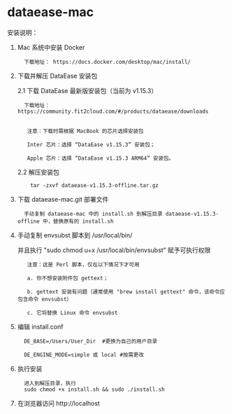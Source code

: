 # dataease-mac

安装说明：
1. Mac 系统中安装 Docker  
   
         下载地址： https://docs.docker.com/desktop/mac/install/  
   
2. 下载并解压 DataEase 安装包   
   
   2.1 下载 DataEase 最新版安装包（当前为 v1.15.3）
       
         下载地址： https://community.fit2cloud.com/#/products/dataease/downloads  
       
          
          注意：下载时需根据 MacBook 的芯片选择安装包
          
          Inter 芯片：选择 “DataEase v1.15.3” 安装包；
          
          Apple 芯片：选择 “DataEase v1.15.3 ARM64” 安装包。
          
   2.2 解压安装包
           
           tar -zxvf dataease-v1.15.3-offline.tar.gz
   
3. 下载 dataease-mac.git 部署文件 
   
      
         手动复制 dataease-mac 中的 install.sh 到解压目录 dataease-v1.15.3-offline 中，替换原有的 install.sh
         

4. 手动复制 envsubst 脚本到 /usr/local/bin/
   
   并且执行 "sudo chmod u+x /usr/local/bin/envsubst" 赋予可执行权限  
       
          注意：这是 Perl 脚本，仅在以下情况下才可用
          
          a. 你不想安装附件包 gettext；
          
          b. gettext 安装有问题（通常使用 "brew install gettext" 命令，该命令应包含命令 envsubst）
          
          c. 它将替换 Linux 命令 envsubst
      

5. 编辑 install.conf  
      
         DE_BASE=/Users/User_Dir  #更换为自己的用户目录
         
         DE_ENGINE_MODE=simple 或 local #按需更改
  

6. 执行安装  

         进入到解压目录，执行 
         sudo chmod +x install.sh && sudo ./install.sh
      
   
7. 在浏览器访问 http://localhost  
